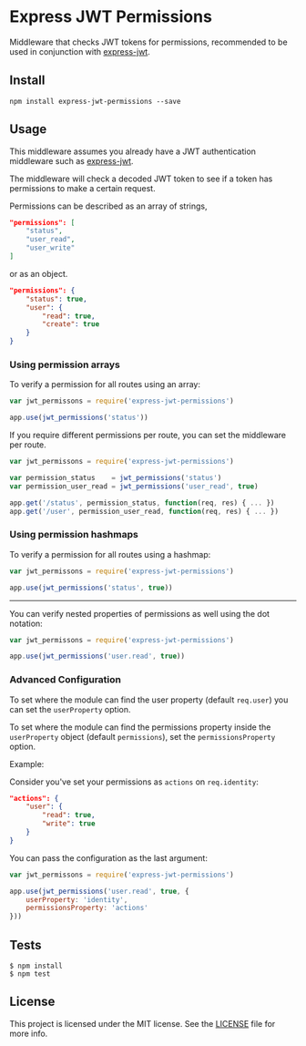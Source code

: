 # Express JWT Permissions

Middleware that checks JWT tokens for permissions, recommended to be used in conjunction with [express-jwt](https://github.com/auth0/express-jwt).

## Install

	npm install express-jwt-permissions --save

## Usage

This middleware assumes you already have a JWT authentication middleware such as [express-jwt](https://github.com/auth0/express-jwt).

The middleware will check a decoded JWT token to see if a token has permissions to make a certain request.

Permissions can be described as an array of strings,

```json
"permissions": [
	"status",
	"user_read",
	"user_write"
]
```

or as an object.

```json
"permissions": {
	"status": true,
	"user": {
		"read": true,
		"create": true
	}
}
```


### Using permission arrays
To verify a permission for all routes using an array:

```javascript
var jwt_permissons = require('express-jwt-permissions')

app.use(jwt_permissions('status'))
```

If you require different permissions per route, you can set the middleware per route.

```javascript
var jwt_permissons = require('express-jwt-permissions')

var permission_status    = jwt_permissions('status')
var permission_user_read = jwt_permissions('user_read', true)

app.get('/status', permission_status, function(req, res) { ... })
app.get('/user', permission_user_read, function(req, res) { ... })
```

### Using permission hashmaps

To verify a permission for all routes using a hashmap:

```javascript
var jwt_permissons = require('express-jwt-permissions')

app.use(jwt_permissions('status', true))
```

---

You can verify nested properties of permissions as well using the dot notation:

```javascript
var jwt_permissons = require('express-jwt-permissions')

app.use(jwt_permissions('user.read', true))
```

### Advanced Configuration
To set where the module can find the user property (default `req.user`) you can set the `userProperty` option.

To set where the module can find the permissions property inside the `userProperty` object (default `permissions`), set the `permissionsProperty` option.

Example:

Consider you've set your permissions as `actions` on `req.identity`:

```json
"actions": {
	"user": {
		"read": true,
		"write": true
	}
}
```

You can pass the configuration as the last argument:

```javascript
var jwt_permissons = require('express-jwt-permissions')

app.use(jwt_permissions('user.read', true, {
	userProperty: 'identity',
	permissionsProperty: 'actions'
}))
```

## Tests

    $ npm install
    $ npm test

## License

This project is licensed under the MIT license. See the [LICENSE](LICENSE.txt) file for more info.